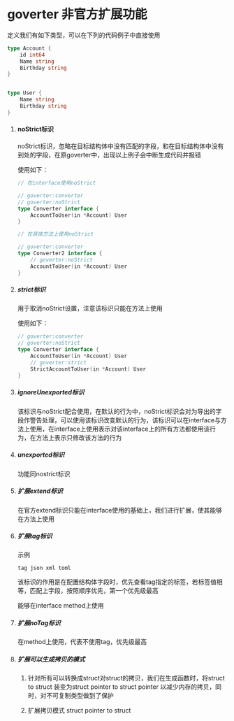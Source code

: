 # goverter 非官方扩展功能

定义我们有如下类型，可以在下列的代码例子中直接使用

```go
type Account {
    id int64
    Name string
    Birthday string
}


type User {
    Name string
    Birthday string
}
```

1. #### noStrict标识
   
   noStrict标识，忽略在目标结构体中没有匹配的字段，和在目标结构体中没有到处的字段，在原goverter中，出现以上例子会中断生成代码并报错
   
   使用如下：
   
   ```go
   // 在interface使用noStrict
   
   // goverter:converter
   // goverter:noStrict
   type Converter interface {
       AccountToUser(in *Account) User
   }
   
   // 在具体方法上使用noStrict
   
   // goverter:converter
   type Converter2 interface {
       // goverter:noStrict
       AccountToUser(in *Account) User
   }
   ```

2. ##### strict标识
   
   用于取消noStrict设置，注意该标识只能在方法上使用
   
   使用如下：
   
   ```go
   // goverter:converter
   // goverter:noStrict
   type Converter interface {
       AccountToUser(in *Account) User
       // goverter:strict
       StrictAccountToUser(in *Account) User
   }
   ```

3. ##### ignoreUnexported标识
   
   该标识与noStrict配合使用，在默认的行为中，noStrict标识会对为导出的字段作警告处理，可以使用该标识改变默认的行为，该标识可以在interface与方法上使用，在interface上使用表示对该interface上的所有方法都使用该行为，在方法上表示只修改该方法的行为

4. ##### unexported标识
   
   功能同nostrict标识

5. ##### 扩展extend标识
   
   在官方extend标识只能在interface使用的基础上，我们进行扩展，使其能够在方法上使用

6. ##### 扩展tag标识
   
   示例
   
   ```
   tag json xml toml
   ```
   
   该标识的作用是在配置结构体字段时，优先查看tag指定的标签，若标签值相等，匹配上字段，按照顺序优先，第一个优先级最高
   
   能够在interface method上使用

7. ##### 扩展noTag标识
   
   在method上使用，代表不使用tag，优先级最高

8. ##### 扩展可以生成拷贝的模式
   
   1. 针对所有可以转换成struct对struct的拷贝，我们在生成函数时，将struct to struct 装变为struct pointer to struct pointer 以减少内存的拷贝，同时，对不可复制类型做到了保护
   
   2. 扩展拷贝模式 struct pointer to struct
